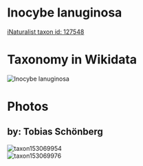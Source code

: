 
Inocybe lanuginosa
==================
  
[iNaturalist taxon id: 127548](https://www.inaturalist.org/taxa/127548)
# Taxonomy in Wikidata
  
![Inocybe lanuginosa](../wikidata_schemas/Inocybe_lanuginosa.gv.png)
# Photos

## by: Tobias Schönberg
  
![taxon153069954](https://inaturalist-open-data.s3.amazonaws.com/photos/164010964/medium.jpeg)  
![taxon153069976](https://inaturalist-open-data.s3.amazonaws.com/photos/164010987/medium.jpeg)